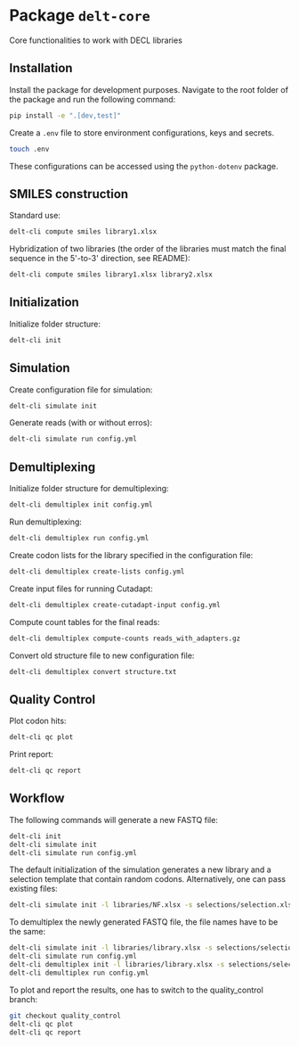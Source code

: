 # Package `delt-core`
Core functionalities to work with DECL libraries

## Installation

Install the package for development purposes.
Navigate to the root folder of the package and run the following command:

```bash
pip install -e ".[dev,test]"
```

Create a `.env` file to store environment configurations, keys and secrets.
```bash
touch .env
```
These configurations can be accessed using the `python-dotenv` package.


## SMILES construction

Standard use:
```bash
delt-cli compute smiles library1.xlsx
```

Hybridization of two libraries (the order of the libraries must match the final sequence in the 5'-to-3' direction, see README):
```bash
delt-cli compute smiles library1.xlsx library2.xlsx
```


## Initialization

Initialize folder structure:
```bash
delt-cli init
```


## Simulation

Create configuration file for simulation:
```bash
delt-cli simulate init
```

Generate reads (with or without erros):
```bash
delt-cli simulate run config.yml
```


## Demultiplexing

Initialize folder structure for demultiplexing:
```bash
delt-cli demultiplex init config.yml
```

Run demultiplexing:
```bash
delt-cli demultiplex run config.yml
```

Create codon lists for the library specified in the configuration file:
```bash
delt-cli demultiplex create-lists config.yml
```

Create input files for running Cutadapt:
```bash
delt-cli demultiplex create-cutadapt-input config.yml
```

Compute count tables for the final reads:
```bash
delt-cli demultiplex compute-counts reads_with_adapters.gz
```

Convert old structure file to new configuration file:
```bash
delt-cli demultiplex convert structure.txt
```


## Quality Control

Plot codon hits:
```bash
delt-cli qc plot
```

Print report:
```bash
delt-cli qc report
```


## Workflow

The following commands will generate a new FASTQ file:
```bash
delt-cli init
delt-cli simulate init
delt-cli simulate run config.yml
```

The default initialization of the simulation generates a new library and a selection template that contain random codons. Alternatively, one can pass existing files:
```bash
delt-cli simulate init -l libraries/NF.xlsx -s selections/selection.xlsx
```

To demultiplex the newly generated FASTQ file, the file names have to be the same:
```bash
delt-cli simulate init -l libraries/library.xlsx -s selections/selection.xlsx -f fastq_files/input.fastq.gz -o fastq_files/input.fastq.gz
delt-cli simulate run config.yml
delt-cli demultiplex init -l libraries/library.xlsx -s selections/selection.xlsx -f fastq_files/input.fastq.gz
delt-cli demultiplex run config.yml
```

To plot and report the results, one has to switch to the quality_control branch:
```bash
git checkout quality_control
delt-cli qc plot
delt-cli qc report
```
